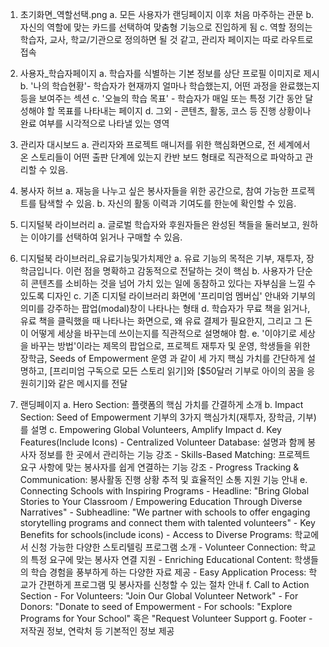1. 초기화면_역할선택.png
    a. 모든 사용자가 랜딩페이지 이후 처음 마주하는 관문
    b. 자신의 역할에 맞는 카드를 선택하여 맞춤형 기능으로 진입하게 됨
    c. 역할 정의는 학습자, 교사, 학교/기관으로 정의하면 될 것 같고, 관리자 페이지는 따로 라우트로 접속

2. 사용자_학습자페이지
    a. 학습자를 식별하는 기본 정보를 상단 프로필 이미지로 제시
    b. '나의 학습현황'- 학습자가 현재까지 얼마나 학습했는지, 어떤 과정을 완료했는지 등을 보여주는 섹션
    c. '오늘의 학습 목표' - 학습자가 매일 또는 특정 기간 동안 달성해야 할 목표를 나타내는 페이지
    d. 그외 - 콘텐츠, 활동, 코스 등 진행 상황이나 완료 여부를 시각적으로 나타낼 있는 영역
3. 관리자 대시보드
    a. 관리자와 프로젝트 매니저를 위한 핵심화면으로, 전 세계에서 온 스토리들이 어떤 출판 단계에 있는지 칸반 보드 형태로 직관적으로 파악하고 관리할 수 있음.
4. 봉사자 허브
    a. 재능을 나누고 싶은 봉사자들을 위한 공간으로, 참여 가능한 프로젝트를 탐색할 수 있음.
    b. 자신의 활동 이력과 기여도를 한눈에 확인할 수 있음.
5. 디지털북 라이브러리
    a. 글로벌 학습자와 후원자들은 완성된 책들을 둘러보고, 원하는 이야기를 선택하여 읽거나 구매할 수 있음.
6. 디지털북 라이브러리_유료기능및가치제안
    a. 유료 기능의 목적은 기부, 재투자, 장학금입니다. 이런 점을 명확하고 감동적으로 전달하는 것이 핵심
    b. 사용자가 단순히 콘텐츠를 소비하는 것을 넘어 가치 있는 일에 동참하고 있다는 자부심을 느낄 수 있도록 디자인
    c. 기존 디지털 라이브러리 화면에 '프리미엄 멤버십' 안내와 기부의 의미를 강주하는 팝업(modal)창이 나타나는 형태
    d. 학습자가 무료 책을 읽거나, 유료 책을 클릭했을 때 나타나는 화면으로, 왜 유료 결제가 필요한지, 그리고 그 돈이 어떻게 세상을 바꾸는데 쓰이는지를 직관적으로 설명해야 함.
    e. '이야기로 세상을 바꾸는 방법'이라는 제목의 팝업으로, 프로젝트 재투자 및 운영, 학생들을 위한 장학금, Seeds of Empowerment 운영 과 같이 세 가지 핵심 가치를 간단하게 설명하고, [프리미엄 구독으로 모든 스토리 읽기]와 [$50달러 기부로 아이의 꿈을 응원히기]와 같은 메시지를 전달
7. 랜딩페이지
    a. Hero Section: 플랫폼의 핵심 가치를 간결하게 소개
    b. Impact Section: Seed of Empowerment 기부의 3가지 핵심가치(재투자, 장학금, 기부)를 설명
    c. Empowering Global Volunteers, Amplify Impact
    d. Key Features(Include Icons)
        - Centralized Volunteer Database: 설명과 함께 봉사자 정보를 한 곳에서 관리하는 기능 강조
        - Skills-Based Matching: 프로젝트 요구 사항에 맞는 봉사자를 쉽게 연결하는 기능 강조
        - Progress Tracking & Communication: 봉사활동 진행 상황 추적 및 효율적인 소통 지원 기능 안내
    e. Connecting Schools with Inspiring Programs 
        - Headline: "Bring Global Stories to Your Classroom / Empowering Education Through Diverse Narratives" 
        - Subheadline: "We partner with schools to offer engaging storytelling programs and connect them with talented volunteers"
        - Key Benefits for schools(include icons)
            - Access to Diverse Programs: 학교에서 신청 가능한 다양한 스토리텔링 프로그램 소개
            - Volunteer Connection: 학교의 특정 요구에 맞는 봉사자 연결 지원
            - Enriching Educational Content: 학생들의 학습 경험을 풍부하게 하는 다양한 자료 제공
            - Easy Application Process: 학교가 간편하게 프로그램 및 봉사자를 신청할 수 있는 절차 안내
    f. Call to Action Section
        - For Volunteers: "Join Our Global Volunteer Network"
        - For Donors: "Donate to seed of Empowerment
        - For schools: "Explore Programs for Your School" 혹은 "Request Volunteer Support
    g. Footer
        - 저작권 정보, 연락처 등 기본적인 정보 제공
